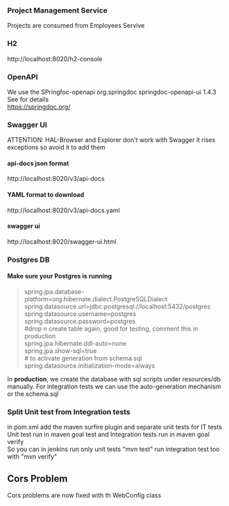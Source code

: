 ### Project Management Service

Projects are consumed from Employees Servive 

### H2
http://localhost:8020/h2-console

### OpenAPI
We use the SPringfoc-openapi
        <dependency>
            <groupId>org.springdoc</groupId>
            <artifactId>springdoc-openapi-ui</artifactId>
            <version>1.4.3</version>
        </dependency>
See for details        
https://springdoc.org/        
        
### Swagger UI
ATTENTION: HAL-Browser and Explorer don't work with Swagger
it rises exceptions so avoid it to add them  
#### api-docs json format
http://localhost:8020/v3/api-docs
#### YAML format to download
http://localhost:8020/v3/api-docs.yaml

#### swagger ui
http://localhost:8020/swagger-ui.html


### Postgres DB

#### Make sure your Postgres is running
>spring.jpa.database-platform=org.hibernate.dialect.PostgreSQLDialect  
spring.datasource.url=jdbc:postgresql://localhost:5432/postgres  
spring.datasource.username=postgres 
spring.datasource.password=postgres  
\#drop n create table again, good for testing, comment this in production  
spring.jpa.hibernate.ddl-auto=none  
spring.jpa.show-sql=true  
\# to activate generation from schema.sql  
spring.datasource.initialization-mode=always
>
In <b>production</b>, we create the database with sql scripts under resources/db manually.
For integration tests we can use the auto-generation mechanism or the schema.sql 

### Split Unit test from Integration tests
in pom.xml add the maven surfire plugin and separate unit tests for IT tests
Unit test run in maven goal test and Integration tests run in maven goal verify  
So you can in jenkins run only unit tests "mvn test" run integration test too with "mvn verify"

## Cors Problem
Cors problems are now fixed with th WebConfig class
